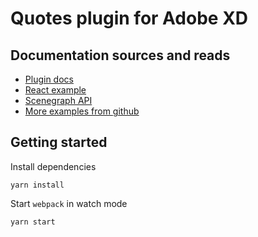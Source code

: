 # Quotes plugin for Adobe XD

## Documentation sources and reads

- [Plugin docs](https://adobexdplatform.com/plugin-docs/)
- [React example](https://adobexdplatform.com/plugin-docs/tutorials/quick-start-react/)
- [Scenegraph API](https://adobexdplatform.com/plugin-docs/reference/scenegraph.html)
- [More examples from github](https://github.com/AdobeXD/plugin-samples)

## Getting started


Install dependencies

```
yarn install
```

Start `webpack` in watch mode

```
yarn start
```
